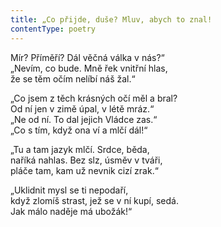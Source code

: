 ```yaml
---
title: „Co přijde, duše? Mluv, abych to znal!
contentType: poetry
---
```


<section>

Mír? Příměří? Dál věčná válka v nás?“  
„Nevím, co bude. Mně řek vnitřní hlas,  
že se těm očím nelíbí náš žal.“

</section>

<section>

„Co jsem z těch krásných očí měl a bral?  
Od ní jen v zimě úpal, v létě mráz.“  
„Ne od ní. To dal jejich Vládce zas.“  
„Co s tím, když ona ví a mlčí dál!“

</section>

<section>

„Tu a tam jazyk mlčí. Srdce, běda,  
naříká nahlas. Bez slz, úsměv v tváři,  
pláče tam, kam už nevnik cizí zrak.“

</section>

<section>

„Uklidnit mysl se ti nepodaří,  
když zlomíš strast, jež se v ní kupí, sedá.  
Jak málo naděje má ubožák!“

</section>
